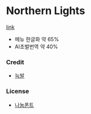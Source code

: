 # Northern Lights

[link](https://splitpeakstudio.itch.io/northern-lights)

- 메뉴 한글화 약 65%
- AI초벌번역 약 40%

### Credit
- [늑발](https://x.com/frostwolfclaw)

### License
- [나눔폰트](https://help.naver.com/service/30016/contents/18088?osType=PC&lang=ko)

